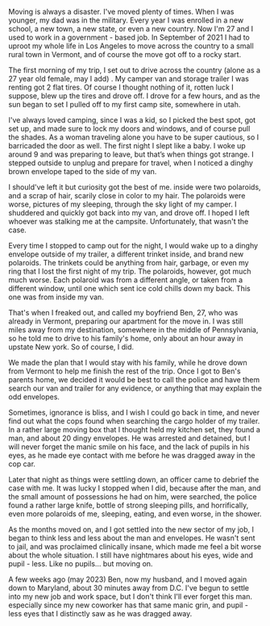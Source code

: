 Moving is always a disaster. I've moved plenty of times. When I was younger, my dad was in the military. Every year I was enrolled in a new school, a new town, a new state, or even a new country. Now I'm 27 and I used to work in a government - based job. In September of 2021 I had to uproot my whole life in Los Angeles to move across the country to a small rural town in Vermont, and of course the move got off to a rocky start.

The first morning of my trip, I set out to drive across the country (alone as a 27 year old female, may I add) . My camper van and storage trailer I was renting got 2 flat tires. Of course I thought nothing of it, rotten luck I suppose, blew up the tires and drove off. I drove for a few hours, and as the sun began to set I pulled off to my first camp site, somewhere in utah.

 I've always loved camping, since I was a kid, so I picked the best spot, got set up, and made sure to lock my doors and windows, and of course pull the shades. As a woman traveling alone you have to be super cautious, so I barricaded the door as well. The first night I slept like a baby. I woke up around 9 and was preparing to leave, but that’s when things got strange. I stepped outside to unplug and prepare for travel, when I noticed a dinghy brown envelope taped to the side of my van.

I should've left it but curiosity got the best of me. inside were two polaroids, and a scrap of hair, scarily close in color to my hair. The polaroids were worse, pictures of my sleeping, through the sky light of my camper. I shuddered and quickly got back into my van, and drove off. I hoped I left whoever was stalking me at the campsite. Unfortunately, that wasn't the case.

Every time I stopped to camp out for the night, I would wake up to a dinghy envelope outside of my trailer, a different trinket inside, and brand new polaroids. The trinkets could be anything from hair, garbage, or even my ring that I lost the first night of my trip. The polaroids, however, got much much worse. Each polaroid was from a different angle, or taken from a different window, until one which sent ice cold chills down my back. This one was from inside my van.

That's when I freaked out, and called my boyfriend Ben, 27, who was already in Vermont, preparing our apartment for the move in. I was still miles away from my destination, somewhere in the middle of Pennsylvania, so he told me to drive to his family's home, only about an hour away in upstate New york. So of course, I did. 

We made the plan that I would stay with his family, while he drove down from Vermont to help me finish the rest of the trip. Once I got to Ben's parents home, we decided it would be best to call the police and have them search our van and trailer for any evidence, or anything that may explain the odd envelopes.

Sometimes, ignorance is bliss, and I wish I could go back in time, and never find out what the cops found when searching the cargo holder of my trailer. In a rather large moving box that I thought held my kitchen set, they found a man, and about 20 dingy envelopes. He was arrested and detained, but I will never forget the manic smile on his face, and the lack of pupils in his eyes, as he made eye contact with me before he was dragged away in the cop car.

Later that night as things were settling down, an officer came to debrief the case with me. It was lucky I stopped when I did, because after the man, and the small amount of possessions he had on him, were searched, the police found a rather large knife, bottle of strong sleeping pills, and horrifically, even more polaroids of me, sleeping, eating, and even worse, in the shower.

As the months moved on, and I got settled into the new sector of my job, I began to think less and less about the man and envelopes. He wasn't sent to jail, and was proclaimed clinically insane, which made me feel a bit worse about the whole situation. I still have nightmares about his eyes, wide and pupil - less. Like no pupils… but moving on.

 A few weeks ago (may 2023) Ben, now my husband, and I moved again down to Maryland, about 30 minutes away from D.C. I've begun to settle into my new job and work space, but I don't think I'll ever forget this man. especially since my new coworker has that same manic grin, and pupil - less eyes that I distinctly saw as he was dragged away.